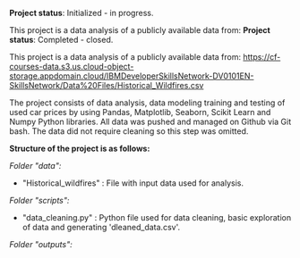 **Project status**: Initialized - in progress.

This project is a data analysis of a publicly available data from: 
**Project status**: Completed - closed.

This project is a data analysis of a publicly available data from: 
https://cf-courses-data.s3.us.cloud-object-storage.appdomain.cloud/IBMDeveloperSkillsNetwork-DV0101EN-SkillsNetwork/Data%20Files/Historical_Wildfires.csv

The project consists of data analysis, data modeling training and testing of used car prices by using Pandas, Matplotlib, Seaborn, Scikit Learn and Numpy Python libraries. 
All data was pushed and managed on Github via Git bash. The data did not require cleaning so this step was omitted.


**Structure of the project is as follows:**


_Folder "data":_
- "Historical_wildfires" : File with input data used for analysis.


_Folder "scripts":_
- "data_cleaning.py" : Python file used for data cleaning, basic exploration of data and generating 'dleaned_data.csv'.


_Folder "outputs":_
